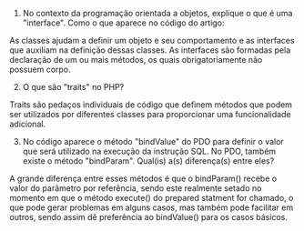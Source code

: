 1. No contexto da programação orientada a objetos, explique o que é uma "interface". Como o que aparece no código do artigo:

As classes ajudam a definir um objeto e seu comportamento e as interfaces que auxiliam na definição dessas classes. As interfaces são formadas pela declaração de um ou mais métodos, os quais obrigatoriamente não possuem corpo.

2. O que são "traits" no PHP?

Traits são pedaços individuais de código que definem métodos que podem ser utilizados por diferentes classes para proporcionar uma funcionalidade adicional.

3. No código aparece o método "bindValue" do PDO para definir o valor que será utilizado na execução da instrução SQL. No PDO, também existe o método "bindParam". Qual(is) a(s) diferença(s) entre eles?

A grande diferença entre esses métodos é que o bindParam() recebe o valor do parâmetro por referência, sendo este realmente setado no momento em que o método execute() do prepared statment for chamado, o que pode gerar problemas em alguns casos, mas também pode facilitar em outros, sendo assim dê preferência ao bindValue() para os casos básicos.

